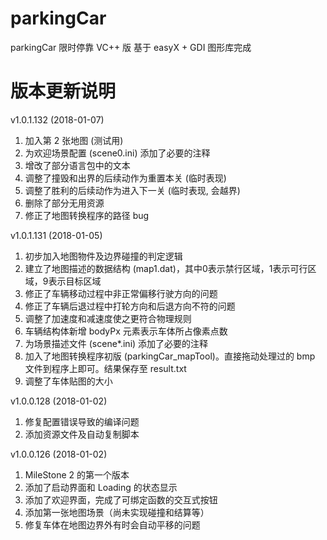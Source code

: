 # parkingCar
parkingCar 限时停靠 VC++ 版
基于 easyX + GDI 图形库完成

# 版本更新说明
v1.0.1.132 (2018-01-07)
1. 加入第 2 张地图 (测试用)
2. 为欢迎场景配置 (scene0.ini) 添加了必要的注释
3. 增改了部分语言包中的文本
4. 调整了撞毁和出界的后续动作为重置本关 (临时表现)
5. 调整了胜利的后续动作为进入下一关 (临时表现, 会越界)
6. 删除了部分无用资源
7. 修正了地图转换程序的路径 bug

v1.0.1.131 (2018-01-05)
1. 初步加入地图物件及边界碰撞的判定逻辑
2. 建立了地图描述的数据结构 (map1.dat)，其中0表示禁行区域，1表示可行区域，9表示目标区域
3. 修正了车辆移动过程中非正常偏移行驶方向的问题
4. 修正了车辆后退过程中打轮方向和后退方向不符的问题
5. 调整了加速度和减速度使之更符合物理规则
6. 车辆结构体新增 bodyPx 元素表示车体所占像素点数
7. 为场景描述文件 (scene*.ini) 添加了必要的注释
8. 加入了地图转换程序初版 (parkingCar_mapTool)。直接拖动处理过的 bmp 文件到程序上即可。结果保存至 result.txt
9. 调整了车体贴图的大小

v1.0.0.128 (2018-01-02)
1. 修复配置错误导致的编译问题
2. 添加资源文件及自动复制脚本

v1.0.0.126 (2018-01-02)
1. MileStone 2 的第一个版本
2. 添加了启动界面和 Loading 的状态显示
3. 添加了欢迎界面，完成了可绑定函数的交互式按钮
4. 添加第一张地图场景（尚未实现碰撞和结算等）
5. 修复车体在地图边界外有时会自动平移的问题
